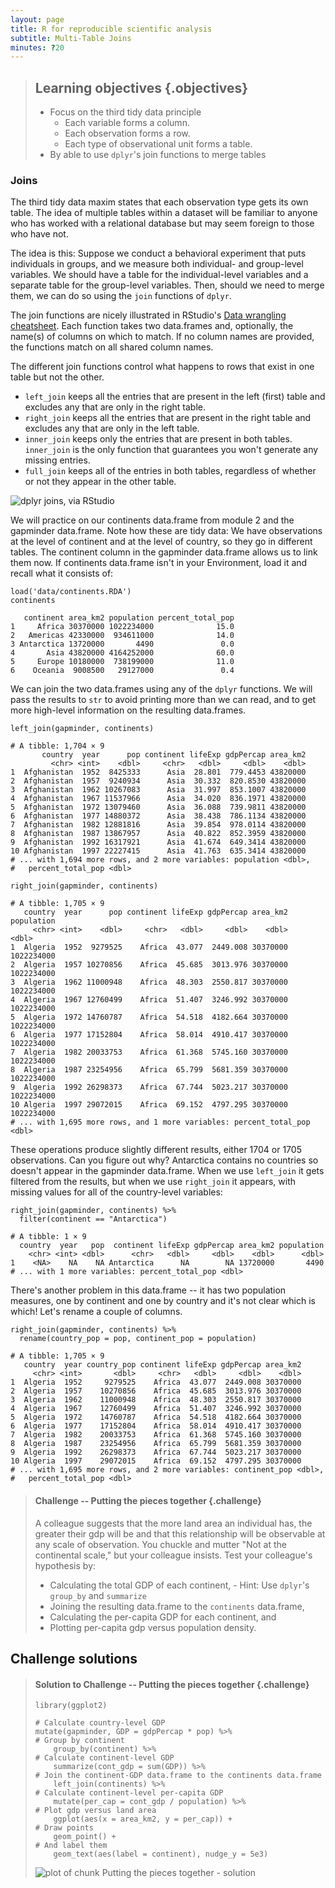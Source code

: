 ```yaml
---
layout: page
title: R for reproducible scientific analysis
subtitle: Multi-Table Joins
minutes: ?20
---
```




> ## Learning objectives {.objectives}
>
> - Focus on the third tidy data principle
>     - Each variable forms a column.
>     - Each observation forms a row.
>     - Each type of observational unit forms a table.
> - By able to use `dplyr`'s join functions to merge tables
>

### Joins

The third tidy data maxim states that each observation type gets its own table. The idea of multiple tables within a dataset will be familiar to anyone who has worked with a relational database but may seem foreign to those who have not. 

The idea is this: Suppose we conduct a behavioral experiment that puts individuals in groups, and we measure both individual- and group-level variables. We should have a table for the individual-level variables and a separate table for the group-level variables. Then, should we need to merge them, we can do so using the `join` functions of `dplyr`. 

The join functions are nicely illustrated in RStudio's [Data wrangling cheatsheet](https://www.rstudio.com/wp-content/uploads/2015/02/data-wrangling-cheatsheet.pdf). Each function takes two data.frames and, optionally, the name(s) of columns on which to match. If no column names are provided, the functions match on all shared column names.

The different join functions control what happens to rows that exist in one table but not the other. 

- `left_join` keeps all the entries that are present in the left (first) table and excludes any that are only in the right table. 
- `right_join` keeps all the entries that are present in the right table and excludes any that are only in the left table.
- `inner_join` keeps only the entries that are present in both tables. `inner_join` is the only function that guarantees you won't generate any missing entries.
- `full_join` keeps all of the entries in both tables, regardless of whether or not they appear in the other table.

![dplyr joins, via RStudio](fig/dplyr-joins.png)

We will practice on our continents data.frame from module 2 and the gapminder data.frame. Note how these are tidy data: We have observations at the level of continent and at the level of country, so they go in different tables. The continent column in the gapminder data.frame allows us to link them now. If continents data.frame isn't in your Environment, load it and recall what it consists of:


~~~{.r}
load('data/continents.RDA')
continents
~~~



~~~{.output}
   continent area_km2 population percent_total_pop
1     Africa 30370000 1022234000              15.0
2   Americas 42330000  934611000              14.0
3 Antarctica 13720000       4490               0.0
4       Asia 43820000 4164252000              60.0
5     Europe 10180000  738199000              11.0
6    Oceania  9008500   29127000               0.4

~~~

We can join the two data.frames using any of the `dplyr` functions. We will pass the results to `str` to avoid printing more than we can read, and to get more high-level information on the resulting data.frames.


~~~{.r}
left_join(gapminder, continents) 
~~~



~~~{.output}
# A tibble: 1,704 × 9
       country  year      pop continent lifeExp gdpPercap area_km2
         <chr> <int>    <dbl>     <chr>   <dbl>     <dbl>    <dbl>
1  Afghanistan  1952  8425333      Asia  28.801  779.4453 43820000
2  Afghanistan  1957  9240934      Asia  30.332  820.8530 43820000
3  Afghanistan  1962 10267083      Asia  31.997  853.1007 43820000
4  Afghanistan  1967 11537966      Asia  34.020  836.1971 43820000
5  Afghanistan  1972 13079460      Asia  36.088  739.9811 43820000
6  Afghanistan  1977 14880372      Asia  38.438  786.1134 43820000
7  Afghanistan  1982 12881816      Asia  39.854  978.0114 43820000
8  Afghanistan  1987 13867957      Asia  40.822  852.3959 43820000
9  Afghanistan  1992 16317921      Asia  41.674  649.3414 43820000
10 Afghanistan  1997 22227415      Asia  41.763  635.3414 43820000
# ... with 1,694 more rows, and 2 more variables: population <dbl>,
#   percent_total_pop <dbl>

~~~



~~~{.r}
right_join(gapminder, continents)
~~~



~~~{.output}
# A tibble: 1,705 × 9
   country  year      pop continent lifeExp gdpPercap area_km2 population
     <chr> <int>    <dbl>     <chr>   <dbl>     <dbl>    <dbl>      <dbl>
1  Algeria  1952  9279525    Africa  43.077  2449.008 30370000 1022234000
2  Algeria  1957 10270856    Africa  45.685  3013.976 30370000 1022234000
3  Algeria  1962 11000948    Africa  48.303  2550.817 30370000 1022234000
4  Algeria  1967 12760499    Africa  51.407  3246.992 30370000 1022234000
5  Algeria  1972 14760787    Africa  54.518  4182.664 30370000 1022234000
6  Algeria  1977 17152804    Africa  58.014  4910.417 30370000 1022234000
7  Algeria  1982 20033753    Africa  61.368  5745.160 30370000 1022234000
8  Algeria  1987 23254956    Africa  65.799  5681.359 30370000 1022234000
9  Algeria  1992 26298373    Africa  67.744  5023.217 30370000 1022234000
10 Algeria  1997 29072015    Africa  69.152  4797.295 30370000 1022234000
# ... with 1,695 more rows, and 1 more variables: percent_total_pop <dbl>

~~~

These operations produce slightly different results, either 1704 or 1705 observations. Can you figure out why? Antarctica contains no countries so doesn't appear in the gapminder data.frame. When we use `left_join` it gets filtered from the results, but when we use `right_join` it appears, with missing values for all of the country-level variables:
  

~~~{.r}
right_join(gapminder, continents) %>% 
  filter(continent == "Antarctica")
~~~



~~~{.output}
# A tibble: 1 × 9
  country  year   pop  continent lifeExp gdpPercap area_km2 population
    <chr> <int> <dbl>      <chr>   <dbl>     <dbl>    <dbl>      <dbl>
1    <NA>    NA    NA Antarctica      NA        NA 13720000       4490
# ... with 1 more variables: percent_total_pop <dbl>

~~~

There's another problem in this data.frame -- it has two population measures, one by continent and one by country and it's not clear which is which! Let's rename a couple of columns.


~~~{.r}
right_join(gapminder, continents) %>% 
  rename(country_pop = pop, continent_pop = population)
~~~



~~~{.output}
# A tibble: 1,705 × 9
   country  year country_pop continent lifeExp gdpPercap area_km2
     <chr> <int>       <dbl>     <chr>   <dbl>     <dbl>    <dbl>
1  Algeria  1952     9279525    Africa  43.077  2449.008 30370000
2  Algeria  1957    10270856    Africa  45.685  3013.976 30370000
3  Algeria  1962    11000948    Africa  48.303  2550.817 30370000
4  Algeria  1967    12760499    Africa  51.407  3246.992 30370000
5  Algeria  1972    14760787    Africa  54.518  4182.664 30370000
6  Algeria  1977    17152804    Africa  58.014  4910.417 30370000
7  Algeria  1982    20033753    Africa  61.368  5745.160 30370000
8  Algeria  1987    23254956    Africa  65.799  5681.359 30370000
9  Algeria  1992    26298373    Africa  67.744  5023.217 30370000
10 Algeria  1997    29072015    Africa  69.152  4797.295 30370000
# ... with 1,695 more rows, and 2 more variables: continent_pop <dbl>,
#   percent_total_pop <dbl>

~~~




> #### Challenge -- Putting the pieces together {.challenge}
> 
> A colleague suggests that the more land area an individual has, the greater their gdp will be and that this relationship will be observable at any scale of observation. You chuckle and mutter "Not at the continental scale," but your colleague insists. Test your colleague's hypothesis by:
> 
> - Calculating the total GDP of each continent, 
>       - Hint: Use `dplyr`'s `group_by` and `summarize`
> - Joining the resulting data.frame to the `continents` data.frame, 
> - Calculating the per-capita GDP for each continent, and 
> - Plotting per-capita gdp versus population density. 
>



## Challenge solutions

> #### Solution to Challenge -- Putting the pieces together {.challenge}
>
>
> 
> ~~~{.r}
> library(ggplot2)
> 
> # Calculate country-level GDP
> mutate(gapminder, GDP = gdpPercap * pop) %>%  
> # Group by continent
>     group_by(continent) %>%  
> # Calculate continent-level GDP
>     summarize(cont_gdp = sum(GDP)) %>%  
> # Join the continent-GDP data.frame to the continents data.frame
>     left_join(continents) %>%  
> # Calculate continent-level per-capita GDP
>     mutate(per_cap = cont_gdp / population) %>%  
> # Plot gdp versus land area
>     ggplot(aes(x = area_km2, y = per_cap)) +  
> # Draw points
>     geom_point() +  
> # And label them
>     geom_text(aes(label = continent), nudge_y = 5e3)  
> ~~~
> 
> <img src="fig/Putting the pieces together - solution-1.png" title="plot of chunk Putting the pieces together - solution" alt="plot of chunk Putting the pieces together - solution" style="display: block; margin: auto;" />
>
